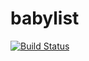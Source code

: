 # babylist

[![Build Status](https://github.com/jperat/babylist/actions/workflows/ci.yml/badge.svg?branch=master)](https://github.com/jperat/babylist/actions)

